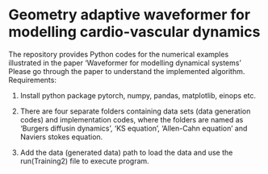 # Geometry adaptive waveformer for modelling cardio-vascular dynamics
The repository provides Python codes for the numerical examples illustrated in the paper ‘Waveformer for modelling dynamical systems’
Please go through the paper to understand the implemented algorithm.
Requirements:

1. Install python package pytorch, numpy, pandas, matplotlib, einops etc.

2. There are four separate folders containing data sets (data generation codes) and implementation codes, where the folders are named as
   ‘Burgers diffusin dynamics’, ‘KS equation’, ‘Allen-Cahn equation’ and Naviers stokes equation.

3. Add the data (generated data) path to load the data and use the run(Training2) file to execute program.
   
